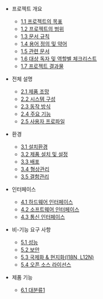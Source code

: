 - 프로젝트 개요

  - [1.1 프로젝트의 목표](/docs/1.1_프로젝트의_목표.md)
  - [1.2 프로젝트의 범위](/docs/1.2_프로젝트의_범위.md)
  - [1.3 문서 규칙](/docs/1.3_문서_규칙.md)
  - [1.4 용어 정의 및 약어](/docs/1.4_용어_정의_및_약어.md)
  - [1.5 관련 문서](/docs/1.5_관련_문서.md)
  - [1.6 대상 독자 및 역할별 체크리스트](/docs/1.6_대상_독자_및_역할별_체크리스트.md)
  - [1.7 프로젝트 결과물](/docs/1.7_프로젝트_결과물.md)

- 전체 설명

  - [2.1 제품 조망](/docs/2.1_제품_조망.md)
  - [2.2 시스템 구성](/docs/2.2_시스템_구성.md)
  - [2.3 동작 방식](/docs/2.3_동작_방식.md)
  - [2.4 주요 기능](/docs/2.4_주요_기능.md)
  - [2.5 사용자 프로파일](/docs/2.5_사용자_프로파일.md)

- 환경

  - [3.1 설치환경](/docs/3.1_설치환경.md)
  - [3.2 제품 설치 및 설정](/docs/3.2_제품_설치_및_설정.md)
  - [3.3 배포](/docs/3.3_배포.md)
  - [3.4 형상관리](/docs/3.4_형상관리.md)
  - [3.5 결함관리](/docs/3.5_결함관리.md)

- 인터페이스

  - [4.1 하드웨어 인터페이스](/docs/4.1_하드웨어_인터페이스.md)
  - [4.2 소프트웨어 인터페이스](/docs/4.2_소프트웨어_인터페이스.md)
  - [4.3 통신 인터페이스](/docs/4.3_통신_인터페이스.md)

- 비-기능 요구 사항

  - [5.1 성능](/docs/5.1_성능.md)
  - [5.2 보안](/docs/5.2_보안.md)
  - [5.3 국제화 & 현지화(I18N, L12N)](/docs/5.3_국제화_&_현지화(I18N,_L12N).md)
  - [5.4 오픈 소스 라이선스](/docs/5.4_오픈_소스_라이선스.md)

- 제품 기능

  - [6.1 대분류1](/docs/6.1_대분류1.md)